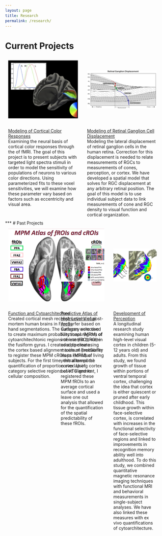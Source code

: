 ```yaml
---
layout: page
title: Research
permalink: /research/
---
```

# Current Projects
<div class="wrapperTop">
  <div class="oneTop">
  <img class="brain1" src="/assets/img/brain1.jpg" alt="brain1" style='height: 100%; width: 100%; object-fit: contain'/>
  </div>
  <div class="twoTop">
  <img class="disp" src="/assets/img/disp.jpg" alt="disp" style='height: 100%; width: 100%; object-fit: contain'/>
  </div>
  <div class="threeTop">
  <u>Modeling of Cortical Color Responses</u><br>
  Examining the neural basis of cortical color responses through the of fMRI. The goal of this project is to present subjects with targeted light spectra stimuli in order to model the sensitivity of populations of neurons to various color directions. Using parameterized fits to these voxel sensitivities, we will examine how these parameter vary based on factors such as eccentricity and visual area. 
  </div>
  <div class="fourTop">
  <u>Modeling of Retinal Ganglion Cell Displacement</u><br>
  Modeling the lateral displacement of retinal ganglion cells in the human retina. Correction for this displacement is needed to relate measurements of  RGCs to measurements of cones, perception, or cortex. We have developed a spatial model that solves for RGC displacement at any arbitrary retinal position.  The goal of this model is to  use individual subject data to link measurements of cone and RGC density to visual function and cortical organization.
  </div>
</div>
***
# Past Projects
<div class="wrapper">
  <div class="one">
  <img class="kgs-brain" src="/assets/img/kgs-brain.png" alt="kgs-brain" style='height: 100%; width: 100%; object-fit: contain'/>
  </div>
  <div class="two">
  <img class="floc" src="/assets/img/floc.png" alt="floc" style='height: 100%; width: 100%; object-fit: contain'/>
  </div>
  <div class="three">
  <img class="devo" src="/assets/img/devo.png" alt="devo" style='height: 100%; width: 100%; object-fit: contain'/>
  </div>
  <div class="four">
  <u>Function and Cytoarchitecture</u> <br> 
  Created cortical mesh reconstructions of post-mortem human brains in FreeSurfer based on hand segmentations. The surfaces were used to create maximum probability maps (MPM) of cytoarchitechtonic regions of interest (cROI) in the fusiform gyrus. I created a pipeline using the cortex based alignment tools of FreeSurfer to register these MPM cROIs to individual living subjects. For the first time, this allowed the quantification of proportion overlap of category selective regions of VTC and its cellular composition.
  </div>
  <div class="five">
  <u>Predictive Atlas of High Level Visual Areas</u><br>
  Category selective functional regions of interest (fROI) were used to create maximum probability maps (MPM) of ventral temporal cortex. Using cortex based alignment, I registered these MPM fROIs to an average cortical surface and used a leave one out analysis that allowed for the quantification of the spatial predictability of these fROIs.
  </div>
  <div class="six">
  <u>Development of Perception</u><br>
  A longitudinal research study examining human high-level visual cortex in children (5-12 years old) and adults. From this study, we found growth of tissue within portions of ventral temporal cortex, challenging the idea that cortex is either quiescent or pruned after early childhood. This tissue growth within face-selective cortex, is correlated with increases in the functional selectivity of face-selective regions and linked to improvements in recognition memory ability well into adulthood. To do this study, we combined quantitative magnetic resonance imaging techniques with functional MRI and behavioral measurements in single-subject analyses. We have also linked these measures with ex vivo quantifications of cytoarchitecture.
  </div>
</div>

<style type="text/css">
.row {
   display: flex;
  }

.column {
   flex: 50%;    
  }

.wrapper {
  display: grid;
  grid-template-columns: repeat(3, 1fr);
  gap: 10px;
  grid-auto-rows: minmax(100px, auto);
  }
.one {
  grid-column: 1 / 3;
  grid-row: 1;
  padding: 10px;
  }
.two {
  grid-column: 2 / 3;
  grid-row: 1 ;
  padding: 10px;
}
.three {
  grid-column: 3 / 3;
  grid-row: 1;
  padding: 10px;
}
.four {
  grid-column: 1 / 3;
  grid-row: 2;
  padding: 10px;
}
.five {
  grid-column: 2 / 3;
  grid-row: 2;
  padding: 10px;
}
.six {
  grid-column: 3 / 3;
  grid-row: 2;
  padding: 10px;
}
.wrapperTop {
  display: grid;
  grid-template-columns: repeat(2, 1fr);
  gap: 10px;
  grid-auto-rows: minmax(100px, auto);
  }
.oneTop {
  grid-column: 1 / 2;
  grid-row: 1;
  padding: 10px;
  }
.twoTop {
  grid-column: 2 / 2;
  grid-row: 1 ;
  padding: 10px;
}
.threeTop {
  grid-column: 1 / 2;
  grid-row: 2;
  padding: 10px;
}
.fourTop {
  grid-column: 2 / 2;
  grid-row: 2;
  padding: 10px;
}
img.kgs-brain {
    display: block;
    margin-left: auto;
    margin-right: auto;
}
img.floc {
    display: block;
    margin-left: auto;
    margin-right: auto;
}
img.devo {
    display: block;
    margin-left: auto;
    margin-right: auto;
}

</style>